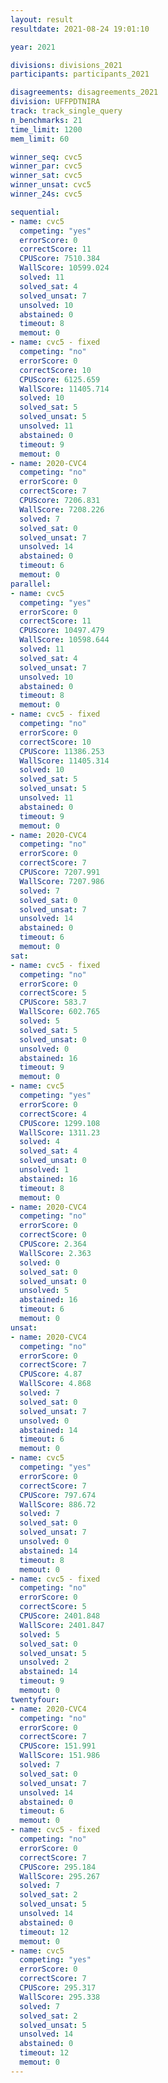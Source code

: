 ```yaml
---
layout: result
resultdate: 2021-08-24 19:01:10

year: 2021

divisions: divisions_2021
participants: participants_2021

disagreements: disagreements_2021
division: UFFPDTNIRA
track: track_single_query
n_benchmarks: 21
time_limit: 1200
mem_limit: 60

winner_seq: cvc5
winner_par: cvc5
winner_sat: cvc5
winner_unsat: cvc5
winner_24s: cvc5

sequential:
- name: cvc5
  competing: "yes"
  errorScore: 0
  correctScore: 11
  CPUScore: 7510.384
  WallScore: 10599.024
  solved: 11
  solved_sat: 4
  solved_unsat: 7
  unsolved: 10
  abstained: 0
  timeout: 8
  memout: 0
- name: cvc5 - fixed
  competing: "no"
  errorScore: 0
  correctScore: 10
  CPUScore: 6125.659
  WallScore: 11405.714
  solved: 10
  solved_sat: 5
  solved_unsat: 5
  unsolved: 11
  abstained: 0
  timeout: 9
  memout: 0
- name: 2020-CVC4
  competing: "no"
  errorScore: 0
  correctScore: 7
  CPUScore: 7206.831
  WallScore: 7208.226
  solved: 7
  solved_sat: 0
  solved_unsat: 7
  unsolved: 14
  abstained: 0
  timeout: 6
  memout: 0
parallel:
- name: cvc5
  competing: "yes"
  errorScore: 0
  correctScore: 11
  CPUScore: 10497.479
  WallScore: 10598.644
  solved: 11
  solved_sat: 4
  solved_unsat: 7
  unsolved: 10
  abstained: 0
  timeout: 8
  memout: 0
- name: cvc5 - fixed
  competing: "no"
  errorScore: 0
  correctScore: 10
  CPUScore: 11386.253
  WallScore: 11405.314
  solved: 10
  solved_sat: 5
  solved_unsat: 5
  unsolved: 11
  abstained: 0
  timeout: 9
  memout: 0
- name: 2020-CVC4
  competing: "no"
  errorScore: 0
  correctScore: 7
  CPUScore: 7207.991
  WallScore: 7207.986
  solved: 7
  solved_sat: 0
  solved_unsat: 7
  unsolved: 14
  abstained: 0
  timeout: 6
  memout: 0
sat:
- name: cvc5 - fixed
  competing: "no"
  errorScore: 0
  correctScore: 5
  CPUScore: 583.7
  WallScore: 602.765
  solved: 5
  solved_sat: 5
  solved_unsat: 0
  unsolved: 0
  abstained: 16
  timeout: 9
  memout: 0
- name: cvc5
  competing: "yes"
  errorScore: 0
  correctScore: 4
  CPUScore: 1299.108
  WallScore: 1311.23
  solved: 4
  solved_sat: 4
  solved_unsat: 0
  unsolved: 1
  abstained: 16
  timeout: 8
  memout: 0
- name: 2020-CVC4
  competing: "no"
  errorScore: 0
  correctScore: 0
  CPUScore: 2.364
  WallScore: 2.363
  solved: 0
  solved_sat: 0
  solved_unsat: 0
  unsolved: 5
  abstained: 16
  timeout: 6
  memout: 0
unsat:
- name: 2020-CVC4
  competing: "no"
  errorScore: 0
  correctScore: 7
  CPUScore: 4.87
  WallScore: 4.868
  solved: 7
  solved_sat: 0
  solved_unsat: 7
  unsolved: 0
  abstained: 14
  timeout: 6
  memout: 0
- name: cvc5
  competing: "yes"
  errorScore: 0
  correctScore: 7
  CPUScore: 797.674
  WallScore: 886.72
  solved: 7
  solved_sat: 0
  solved_unsat: 7
  unsolved: 0
  abstained: 14
  timeout: 8
  memout: 0
- name: cvc5 - fixed
  competing: "no"
  errorScore: 0
  correctScore: 5
  CPUScore: 2401.848
  WallScore: 2401.847
  solved: 5
  solved_sat: 0
  solved_unsat: 5
  unsolved: 2
  abstained: 14
  timeout: 9
  memout: 0
twentyfour:
- name: 2020-CVC4
  competing: "no"
  errorScore: 0
  correctScore: 7
  CPUScore: 151.991
  WallScore: 151.986
  solved: 7
  solved_sat: 0
  solved_unsat: 7
  unsolved: 14
  abstained: 0
  timeout: 6
  memout: 0
- name: cvc5 - fixed
  competing: "no"
  errorScore: 0
  correctScore: 7
  CPUScore: 295.184
  WallScore: 295.267
  solved: 7
  solved_sat: 2
  solved_unsat: 5
  unsolved: 14
  abstained: 0
  timeout: 12
  memout: 0
- name: cvc5
  competing: "yes"
  errorScore: 0
  correctScore: 7
  CPUScore: 295.317
  WallScore: 295.338
  solved: 7
  solved_sat: 2
  solved_unsat: 5
  unsolved: 14
  abstained: 0
  timeout: 12
  memout: 0
---
```

